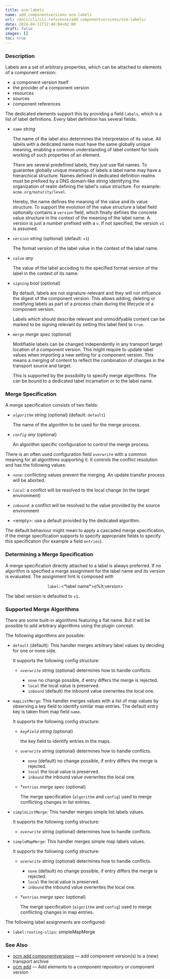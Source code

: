 ```yaml
---
title: ocm-labels
name: add_componentversions ocm-labels
url: /docs/cli/cli-reference/add_componentversions/ocm-labels/
date: 2024-04-11T12:48:04+02:00
draft: false
images: []
toc: true
---
```

### Description


Labels are a set of arbitrary properties, which can be attached to elements
of a component version:
- a component version itself
- the provider of a component version
- resources
- sources
- component references

The dedicated elements support this by providing a field <code>labels</code>,
which is a list of label definitions. Every label definition has several fields:

- *<code>name</code>* *string* 

  The name of the label also determines the interpretaion of its value. All labels
  with a dedicated name must have the same globally unique meaning, enabling a
  common understanding of label content for tools working of such properties of an
  element.

  There are several predefined labels, they just use flat names. To guarantee
  globally unique meanings of labels a label name may have a hierarchical
  structure. Names defined in dedicated definition realms must be prefixed by
  a DNS domain-like string identifying the organization of realm defining the
  label's value structure. For example: <code>acme.org/maturity/level</code>.

  Hereby, the name defines the meaning of the value and its value structure.
  To support the evolution of the value structure a label field optionally
  contains a <code>version</code> field, which finally defines the concrete
  value structure in the context of the meaning of the label name. A version
  is just a number prefixed with a <code>v</code>. If not specified, the
  version <code>v1</code> is assumed.

- *<code>version</code>* *string* (optional) (default: <code>v1</code>)

  The format version of the label value in the context of the label name.

- *<code>value</code>* *any*

  The value of the label accoding to the specified format version of the
  label in the context of its name.

- *<code>signing</code>* *bool* (optional)

  By default, labels are not signature-relevant and they will nor influence the
  digest of the component version. This allows adding, deleting or modifying
  labels as part of a process chain during the lifecycle of a component version.

  Labels which should describe relevant and unmodifyable content can be marked
  to be signing relevant by setting this label field to <code>true</code>.

- *<code>merge</code>* *merge spec* (optional)
  
  Modifiable labels can be changed independently in any transport target
  location of a component version. This might require to update label values
  when importing a new setting for a component version. This means a merging
  of content to reflect the combination of changes in the transport source and
  target.

  This is supported by the possibility to specify merge algorithms.
  The can be bound to a dedicated label incarnation or to the label name.

### Merge Specification

A merge specification consists of two fields:

- *<code>algorithm</code>* *string* (optional) (default: <code>default</code>)

  The name of the algorithm to be used for the merge process.

- *<code>config</code>* *any* (optional)

  An algorithm specific configuration to control the merge process.

There is an often used configuration field <code>overwrite</code> with a common
meaning for all algorithms supporting it. It controls the conflict resolution
and has the following values:

- *<code>none</code>*: conflicting values prevent the merging. An update
  transfer process will be aborted.

- *<code>local</code>*: a conflict will be resolved to the local change
  (in the target environment)

- *<code>inbound</code>*: a conflict will be resolved to the value provided
  by the source environment

- &lt;empty>: use a default provided by the dedicated algorithm.

The default behaviour might mean to apply a cascaded merge specification, if
the merge specification supports to specify appropriate fields to specify
this specification (for example a field <code>entries</code>).

### Determining a Merge Specification

A merge specification directly attached to a label is always preferred.
If no algorithm is specified a merge assignment for the label name and
its version is evaluated. The assignment hint is composed with

<center>
 <code>label:</code>&lt;*label name*><code>@</code>%lt;version>
</center>

The label version is defaulted to <code>v1</code>.

### Supported Merge Algorithms

There are some built-in algorithms featuring a flat name. But it will be
possible to add arbitrary algorithms using the plugin concept. 

The following algorithms are possible:
  - <code>default</code> (default): This handler merges arbitrary label values by deciding for
    one or none side.
    
    It supports the following config structure:
    - *<code>overwrite</code>* *string* (optional) determines how to handle conflicts.
    
      - <code>none</code> no change possible, if entry differs the merge is rejected.
      - <code>local</code> the local value is preserved.
      - <code>inbound</code> (default) the inbound value overwrites the local one.
    

  - <code>mapListMerge</code>: This handler merges values with a list of map values by observing a key field
    to identify similar map entries.
    The default entry key is taken from map field <code>name</code>.
    
    It supports the following config structure:
    - *<code>keyField</code>* *string* (optional)
    
      the key field to identify entries in the maps.
    
    - *<code>overwrite</code>* *string* (optional) determines how to handle conflicts.
    
      - <code>none</code> (default) no change possible, if entry differs the merge is rejected.
      - <code>local</code> the local value is preserved.
      - <code>inbound</code> the inbound value overwrites the local one.
    
    - *<code>entries</code> *merge spec* (optional)
    
      The merge specification (<code>algorithm</code> and <code>config</code>) used to merge conflicting
      changes in list entries.
    

  - <code>simpleListMerge</code>: This handler merges simple list labels values.
    
    It supports the following config structure:
    - *<code>overwrite</code>* *string* (optional) determines how to handle conflicts.
    
    

  - <code>simpleMapMerge</code>: This handler merges simple map labels values.
    
    It supports the following config structure:
    - *<code>overwrite</code>* *string* (optional) determines how to handle conflicts.
    
      - <code>none</code> (default) no change possible, if entry differs the merge is rejected.
      - <code>local</code> the local value is preserved.
      - <code>inbound</code> the inbound value overwrites the local one.
    
    - *<code>entries</code> *merge spec* (optional)
    
      The merge specification (<code>algorithm</code> and <code>config</code>) used to merge conflicting
      changes in map entries.
    



The following label assignments are configured:
  - <code>label:routing-slips</code>: simpleMapMerge


### See Also

* [ocm add componentversions](/docs/cli/cli-reference/add/componentversions)	 &mdash; add component version(s) to a (new) transport archive
* [ocm add](/docs/cli/cli-reference/add)	 &mdash; Add elements to a component repository or component version

